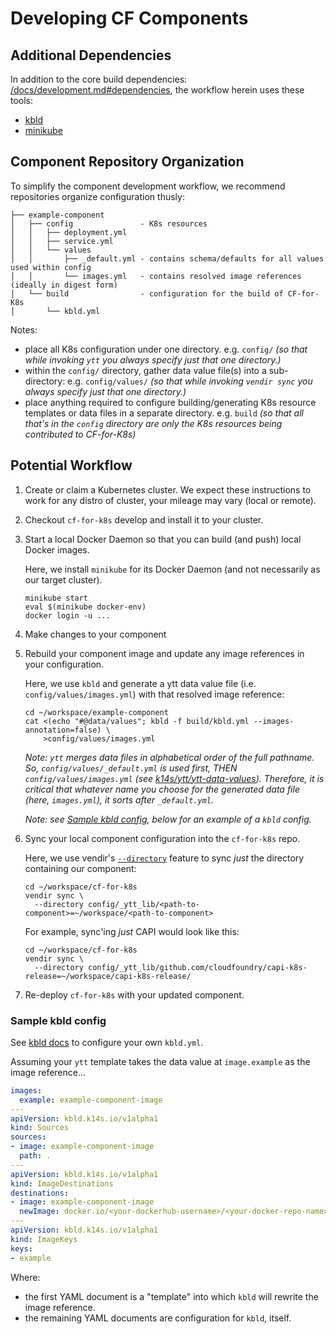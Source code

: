 # Developing CF Components

## Additional Dependencies
In addition to the core build dependencies: [/docs/development.md#dependencies](/docs/development.md#dependencies), the workflow herein uses these tools:

- [kbld](https://get-kbld.io/)
- [minikube](https://github.com/kubernetes/minikube)

## Component Repository Organization
To simplify the component development workflow, we recommend repositories organize configuration thusly:

```
├── example-component
│   ├── config               - K8s resources
│   │   ├── deployment.yml
│   │   ├── service.yml
│   │   └── values
│   │       ├── _default.yml - contains schema/defaults for all values used within config
│   │       └── images.yml   - contains resolved image references (ideally in digest form)
│   └── build                - configuration for the build of CF-for-K8s
│       └── kbld.yml
```

Notes:
- place all K8s configuration under one directory. e.g. `config/` _(so that while invoking `ytt` you always specify just that one directory.)_
- within the `config/` directory, gather data value file(s) into a sub-directory: e.g. `config/values/` _(so that while invoking `vendir sync` you always specify just that one directory.)_
- place anything required to configure building/generating K8s resource templates or data files in a separate directory. e.g. `build` _(so that all that's in the `config` directory are only the K8s resources being contributed to CF-for-K8s)_

## Potential Workflow

1. Create or claim a Kubernetes cluster.  We expect these instructions to work for any distro of cluster, your mileage may vary (local or remote).
1. Checkout `cf-for-k8s` develop and install it to your cluster.
1. Start a local Docker Daemon so that you can build (and push) local Docker images.

   Here, we install `minikube` for its Docker Daemon (and not necessarily as our target cluster).
    ```
    minikube start
    eval $(minikube docker-env)
    docker login -u ...
    ```
1. Make changes to your component
1. Rebuild your component image and update any image references in your configuration.

   Here, we use `kbld` and generate a ytt data value file (i.e. `config/values/images.yml`) with that resolved image reference:
    ```
    cd ~/workspace/example-component
    cat <(echo "#@data/values"; kbld -f build/kbld.yml --images-annotation=false) \
        >config/values/images.yml
    ```
    _Note: `ytt` merges data files in alphabetical order of the full pathname.  So, `config/values/_default.yml` is used first, THEN `config/values/images.yml` (see [k14s/ytt/ytt-data-values](https://github.com/k14s/ytt/blob/master/docs/ytt-data-values.md#splitting-data-values-into-multiple-files)).  Therefore, it is critical that whatever name you choose for the generated data file (here, `images.yml`), it sorts _after_ `_default.yml`._

    _Note: see [Sample kbld config](#sample-kbld-config), below for an example of a `kbld` config._

1. Sync your local component configuration into the `cf-for-k8s` repo.

   Here, we use vendir's [`--directory`](https://github.com/k14s/vendir/blob/985506a54038f6e7871879d4fbee9df2b6cf8add/docs/README.md#sync-with-local-changes-override) feature to sync _just_ the directory containing our component:

    ```
    cd ~/workspace/cf-for-k8s
    vendir sync \
      --directory config/_ytt_lib/<path-to-component>=~/workspace/<path-to-component>
    ```

    For example, sync'ing _just_ CAPI would look like this:

    ```
    cd ~/workspace/cf-for-k8s
    vendir sync \
      --directory config/_ytt_lib/github.com/cloudfoundry/capi-k8s-release=~/workspace/capi-k8s-release/
    ```
1. Re-deploy `cf-for-k8s` with your updated component.


### Sample kbld config

See [kbld docs](https://github.com/k14s/kbld/blob/master/docs/config.md) to configure your own `kbld.yml`.

Assuming your `ytt` template takes the data value at `image.example` as the image reference...

```yaml
images:
  example: example-component-image
---
apiVersion: kbld.k14s.io/v1alpha1
kind: Sources
sources:
- image: example-component-image
  path: .
---
apiVersion: kbld.k14s.io/v1alpha1
kind: ImageDestinations
destinations:
- image: example-component-image
  newImage: docker.io/<your-dockerhub-username>/<your-docker-repo-name>
---
apiVersion: kbld.k14s.io/v1alpha1
kind: ImageKeys
keys:
- example
```

Where:
- the first YAML document is a "template" into which `kbld` will rewrite the image reference.
- the remaining YAML documents are configuration for `kbld`, itself.

